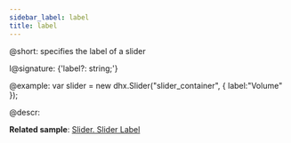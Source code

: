 ```yaml
---
sidebar_label: label
title: label
---          
```


@short: specifies the label of a slider

l@signature: {'label?: string;'}

@example:
var slider = new dhx.Slider("slider_container", { 
   label:"Volume" 
});

@descr:

**Related sample**: [Slider. Slider Label](https://snippet.dhtmlx.com/4o7yttam)

[comment]: # (@related: slider/initializing_slider.md#configuration-properties slider/configuring_slider.md#slider-label)
